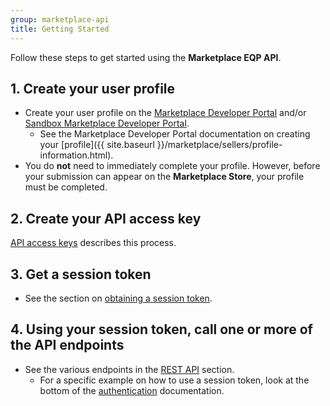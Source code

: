 ```yaml
---
group: marketplace-api
title: Getting Started
---
```


Follow these steps to get started using the **Marketplace EQP API**.

## 1. Create your user profile

-  Create your user profile on the [Marketplace Developer Portal][1] and/or [Sandbox Marketplace Developer Portal][2].
   -  See the Marketplace Developer Portal documentation on creating your [profile]({{ site.baseurl }}/marketplace/sellers/profile-information.html).
-  You do **not** need to immediately complete your profile.  However, before your submission can appear on the **Marketplace Store**, your profile must be completed.

## 2. Create your API access key

[API access keys](access-keys.html) describes this process.

## 3. Get a session token

-  See the section on [obtaining a session token](auth.html#session-token).

## 4. Using your session token, call one or more of the API endpoints

-  See the various endpoints in the [REST API](rest-api.html) section.
   -  For a specific example on how to use a session token, look at the bottom of the [authentication](auth.html#session-token-use) documentation.

[1]: https://developer.magento.com
[2]: https://developer-stg.magento.com
